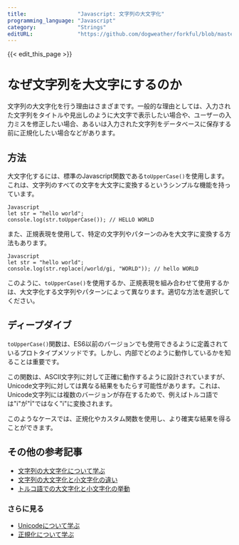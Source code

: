 ```yaml
---
title:                "Javascript: 文字列の大文字化"
programming_language: "Javascript"
category:             "Strings"
editURL:              "https://github.com/dogweather/forkful/blob/master/content/ja/javascript/capitalizing-a-string.md"
---
```


{{< edit_this_page >}}

# なぜ文字列を大文字にするのか

文字列の大文字化を行う理由はさまざまです。一般的な理由としては、入力された文字列をタイトルや見出しのように大文字で表示したい場合や、ユーザーの入力ミスを修正したい場合、あるいは入力された文字列をデータベースに保存する前に正規化したい場合などがあります。

## 方法

大文字化するには、標準のJavascript関数である`toUpperCase()`を使用します。これは、文字列のすべての文字を大文字に変換するというシンプルな機能を持っています。

```
Javascript
let str = "hello world";
console.log(str.toUpperCase()); // HELLO WORLD
```

また、正規表現を使用して、特定の文字列やパターンのみを大文字に変換する方法もあります。

```
Javascript
let str = "hello world";
console.log(str.replace(/world/gi, "WORLD")); // hello WORLD
```

このように、`toUpperCase()`を使用するか、正規表現を組み合わせて使用するかは、大文字化する文字列やパターンによって異なります。適切な方法を選択してください。

## ディープダイブ

`toUpperCase()`関数は、ES6以前のバージョンでも使用できるように定義されているプロトタイプメソッドです。しかし、内部でどのように動作しているかを知ることは重要です。

この関数は、ASCII文字列に対して正確に動作するように設計されていますが、Unicode文字列に対しては異なる結果をもたらす可能性があります。これは、Unicode文字列には複数のバージョンが存在するためで、例えばトルコ語では"i"が"İ"ではなく"i"に変換されます。

このようなケースでは、正規化やカスタム関数を使用し、より確実な結果を得ることができます。

## その他の参考記事

- [文字列の大文字化について学ぶ](https://developer.mozilla.org/ja/docs/Web/JavaScript/Reference/Global_Objects/String/toUpperCase)
- [文字列の大文字化と小文字化の違い](https://jisho.org/)
- [トルコ語での大文字化と小文字化の挙動](https://developer.mozilla.org/en-US/docs/Web/JavaScript/Reference/Global_Objects/String/toUpperCase#workflow_of_toUpperCase)

### さらに見る

- [Unicodeについて学ぶ](https://unicode.org/)
- [正規化について学ぶ](https://www.regular-expressions.info/unicode.html)